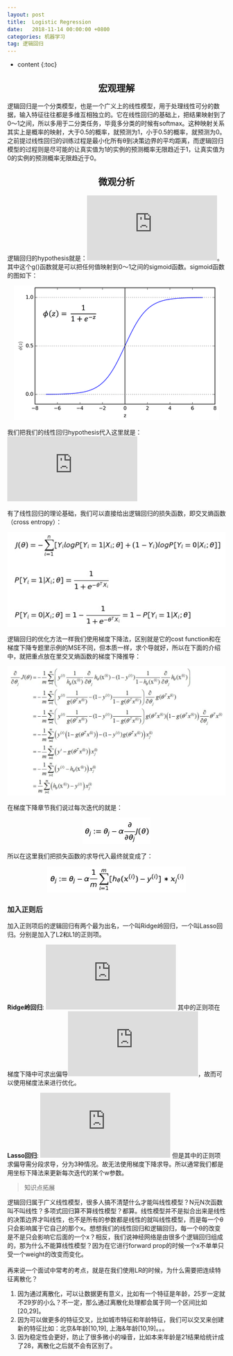 ```yaml
---
layout: post
title:  Logistic Regression
date:   2018-11-14 00:00:00 +0800
categories: 机器学习
tag: 逻辑回归
---
```


* content
{:toc}


<h2 align='center'>宏观理解</h2>

逻辑回归是一个分类模型，也是一个广义上的线性模型，用于处理线性可分的数据，输入特征往往都是多维互相独立的。它在线性回归的基础上，把结果映射到了0～1之间，所以多用于二分类任务，毕竟多分类的时候有softmax。这种映射关系其实上是概率的映射，大于0.5的概率，就预测为1，小于0.5的概率，就预测为0。之前提过线性回归的训练过程是最小化所有θ到决策边界的平均距离，而逻辑回归模型的过程则是尽可能的让真实值为1的实例的预测概率无限趋近于1，让真实值为0的实例的预测概率无限趋近于0。

<h2 align='center'>微观分析</h2>

逻辑回归的hypothesis就是：![](https://latex.codecogs.com/gif.latex?h_%5Ctheta%28x%29%20%3D%20g%28%5Ctheta%5ETX%29)。其中这个g()函数就是可以把任何值映射到0～1之间的sigmoid函数。sigmoid函数的图如下：

<p align="center"> 
  <img src="/imgs/logisticregression/1.png">
</p>

我们把我们的线性回归hypothesis代入这里就是：![](https://latex.codecogs.com/gif.latex?g%28%5Ctheta%5ETX%29%20%3D%20%5Cfrac%7B1%7D%7B1%20&plus;%20e%5E%7B-%5Ctheta%20%5ETX%7D%7D)

有了线性回归的理论基础，我们可以直接给出逻辑回归的损失函数，即交叉熵函数（cross entropy）：

<p align="center"> 
  <img src="/imgs/logisticregression/2.png">
</p>

逻辑回归的优化方法一样我们使用梯度下降法，区别就是它的cost function和在梯度下降专题里示例的MSE不同，但本质一样，求个导就好，所以在下面的介绍中，就把重点放在里交叉熵函数的梯度下降推导：

<p align="center"> 
  <img src="/imgs/logisticregression/3.png">
</p>

在梯度下降章节我们说过每次迭代的就是：


<p align="center"> 
  <img src="/imgs/logisticregression/4.png">
</p>
 

所以在这里我们把损失函数的求导代入最终就变成了：

<p align="center"> 
  <img src="/imgs/logisticregression/5.png">
</p>


<h3>加入正则后</h3>

加入正则项后的逻辑回归有两个最为出名，一个叫Ridge岭回归，一个叫Lasso回归。分别是加入了L2和L1的正则项。

**Ridge岭回归**: ![](https://latex.codecogs.com/gif.latex?LR%20&plus;%20%5Clambda%20%5Cleft%20%5C%7C%20W%20%5Cright%20%5C%7C%5E2_2)
其中的正则项在梯度下降中可求出偏导![](https://latex.codecogs.com/gif.latex?%5Cfrac%7B%5Cpartial%20%5Clambda%20%5Cleft%20%5C%7C%20w%20%5Cright%20%5C%7C%5E2_2%7D%7B%5Cpartial%20w%7D%20%3D%202%5Clambda%20w)，故而可以使用梯度法来进行优化。

**Lasso回归**: ![](https://latex.codecogs.com/gif.latex?LR%20&plus;%20%5Clambda%20%5Cleft%20%5C%7C%20W%20%5Cright%20%5C%7C_1)
但是其中的正则项求偏导需分段求导，分为3种情况。故无法使用梯度下降求导。所以通常我们都是用坐标下降法来更新每次迭代的某个w参数。

> 知识点拓展

逻辑回归属于广义线性模型，很多人搞不清楚什么才能叫线性模型？N元N次函数叫不叫线性？多项式回归算不算线性模型？都算。线性模型并不是拟合出来是线性的决策边界才叫线性，也不是所有的参数都是线性的就叫线性模型，而是每一个θ只会影响属于它自己的那个x。想想我们的线性回归和逻辑回归，每一个θ的改变是不是只会影响它后面的一个x？相反，我们说神经网络是由很多个逻辑回归组成的，那为什么不能算线性模型？因为在它进行forward prop的时候一个x不单单只受一个weight的改变而变化。
<br/><br/>
再来说一个面试中常考的考点，就是在我们使用LR的时候，为什么需要把连续特征离散化？

1. 因为通过离散化，可以让数据更有意义，比如有一个特征是年龄，25岁一定就不29岁的小么？不一定，那么通过离散化处理都会属于同一个区间比如[20,29]。
2. 因为可以做更多的特征交叉，比如城市特征和年龄特征，我们可以交叉来创建新的特征比如：北京&年龄[10,19], 上海&年龄[10,19]。。。
3. 因为稳定性会更好，防止了很多微小的噪音，比如本来年龄是21结果给统计成了28，离散化之后就不会有区别了。
 
